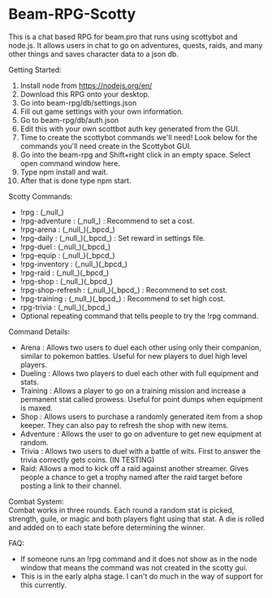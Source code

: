 # Beam-RPG-Scotty
This is a chat based RPG for beam.pro that runs using scottybot and node.js. It allows users in chat to go on adventures, quests, raids, and many other things and saves character data to a json db.

Getting Started: <br>
1. Install node from https://nodejs.org/en/ <br>
2. Download this RPG onto your desktop.<br>
3. Go into beam-rpg/db/settings.json <br>
4. Fill out game settings with your own information.<br>
5. Go to beam-rpg/db/auth.json <br>
6. Edit this with your own scottbot auth key generated from the GUI.<br>
7. Time to create the scottybot commands we'll need! Look below for the commands you'll need create in the Scottybot GUI.<br>
8. Go into the beam-rpg and Shift+right click in an empty space. Select open command window here.<br>
9. Type npm install and wait.<br>
10. After that is done type npm start.

Scotty Commands: <br>
  - !rpg : (\_null\_)
  - !rpg-adventure : (\_null\_) : Recommend to set a cost.
  - !rpg-arena : (\_null\_)(\_bpcd\_)
  - !rpg-daily : (\_null\_)(\_bpcd\_) : Set reward in settings file.
  - !rpg-duel : (\_null\_)(\_bpcd\_)
  - !rpg-equip : (\_null\_)(\_bpcd\_)
  - !rpg-inventory : (\_null\_)(\_bpcd\_)
  - !rpg-raid : (\_null\_)(\_bpcd\_)
  - !rpg-shop : (\_null\_)(\_bpcd\_)
  - !rpg-shop-refresh :  (\_null\_)(\_bpcd\_) : Recommend to set cost.
  - !rpg-training :  (\_null\_)(\_bpcd\_) : Recommend to set high cost.
  - rpg-trivia :  (\_null\_)(\_bpcd\_)
  - Optional repeating command that tells people to try the !rpg command. <br>

Command Details:
- Arena : Allows two users to duel each other using only their companion, similar to pokemon battles. Useful for new players to duel high level players.
- Dueling : Allows two players to duel each other with full equipment and stats.
- Training : Allows a player to go on a training mission and increase a permanent stat called prowess. Useful for point dumps when equipment is maxed.
- Shop : Allows users to purchase a randomly generated item from a shop keeper. They can also pay to refresh the shop with new items.
- Adventure : Allows the user to go on adventure to get new equipment at random.
- Trivia : Allows two users to duel with a battle of wits. First to answer the trivia correctly gets coins. (IN TESTING)
- Raid: Allows a mod to kick off a raid against another streamer. Gives people a chance to get a trophy named after the raid target before posting a link to their channel.

Combat System: <br>
Combat works in three rounds. Each round a random stat is picked, strength, guile, or magic and both players fight using that stat. A die is rolled and added on to each state before determining the winner.
  
FAQ:
- If someone runs an !rpg command and it does not show as in the node window that means the command was not created in the scotty gui.
- This is in the early alpha stage. I can't do much in the way of support for this currently.
